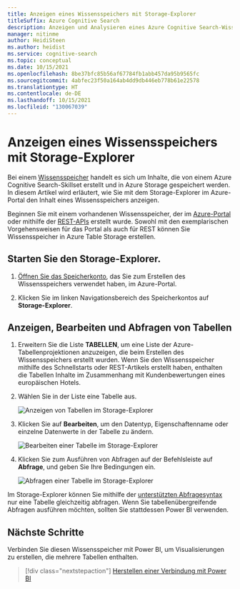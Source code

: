 ```yaml
---
title: Anzeigen eines Wissensspeichers mit Storage-Explorer
titleSuffix: Azure Cognitive Search
description: Anzeigen und Analysieren eines Azure Cognitive Search-Wissensspeichers mit dem Storage-Explorer des Azure-Portals
manager: nitinme
author: HeidiSteen
ms.author: heidist
ms.service: cognitive-search
ms.topic: conceptual
ms.date: 10/15/2021
ms.openlocfilehash: 8be37bfc85b56af67784fb1abb457da95b9565fc
ms.sourcegitcommit: 4abfec23f50a164ab4dd9db446eb778b61e22578
ms.translationtype: HT
ms.contentlocale: de-DE
ms.lasthandoff: 10/15/2021
ms.locfileid: "130067039"
---
```

# <a name="view-a-knowledge-store-with-storage-explorer"></a>Anzeigen eines Wissensspeichers mit Storage-Explorer

Bei einem [Wissensspeicher](knowledge-store-concept-intro.md) handelt es sich um Inhalte, die von einem Azure Cognitive Search-Skillset erstellt und in Azure Storage gespeichert werden. In diesem Artikel wird erläutert, wie Sie mit dem Storage-Explorer im Azure-Portal den Inhalt eines Wissensspeichers anzeigen.

Beginnen Sie mit einem vorhandenen Wissensspeicher, der im [Azure-Portal](knowledge-store-create-portal.md) oder mithilfe der [REST-APIs](knowledge-store-create-rest.md) erstellt wurde. Sowohl mit den exemplarischen Vorgehensweisen für das Portal als auch für REST können Sie Wissensspeicher in Azure Table Storage erstellen.

## <a name="start-storage-explorer"></a>Starten Sie den Storage-Explorer.

1. [Öffnen Sie das Speicherkonto](https://ms.portal.azure.com/#blade/HubsExtension/BrowseResourceBlade/resourceType/Microsoft.Storage%2storageAccounts/), das Sie zum Erstellen des Wissensspeichers verwendet haben, im Azure-Portal.

1. Klicken Sie im linken Navigationsbereich des Speicherkontos auf **Storage-Explorer**.

## <a name="view-edit-and-query-tables"></a>Anzeigen, Bearbeiten und Abfragen von Tabellen

1. Erweitern Sie die Liste **TABELLEN**, um eine Liste der Azure-Tabellenprojektionen anzuzeigen, die beim Erstellen des Wissensspeichers erstellt wurden. Wenn Sie den Wissensspeicher mithilfe des Schnellstarts oder REST-Artikels erstellt haben, enthalten die Tabellen Inhalte im Zusammenhang mit Kundenbewertungen eines europäischen Hotels.

1. Wählen Sie in der Liste eine Tabelle aus.

   ![Anzeigen von Tabellen im Storage-Explorer](media/knowledge-store-view-storage-explorer/storage-explorer-tables.png "Anzeigen von Tabellen im Storage-Explorer")

1. Klicken Sie auf **Bearbeiten**, um den Datentyp, Eigenschaftenname oder einzelne Datenwerte in der Tabelle zu ändern.

   ![Bearbeiten einer Tabelle im Storage-Explorer](media/knowledge-store-view-storage-explorer/storage-explorer-edit-table.png "Bearbeiten einer Tabelle im Storage-Explorer")

1. Klicken Sie zum Ausführen von Abfragen auf der Befehlsleiste auf **Abfrage**, und geben Sie Ihre Bedingungen ein.

   ![Abfragen einer Tabelle im Storage-Explorer](media/knowledge-store-view-storage-explorer/storage-explorer-query-table.png "Abfragen einer Tabelle im Storage-Explorer")

Im Storage-Explorer können Sie mithilfe der [unterstützten Abfragesyntax](/rest/api/storageservices/Querying-Tables-and-Entities) nur eine Tabelle gleichzeitig abfragen. Wenn Sie tabellenübergreifende Abfragen ausführen möchten, sollten Sie stattdessen Power BI verwenden.

## <a name="next-steps"></a>Nächste Schritte

Verbinden Sie diesen Wissensspeicher mit Power BI, um Visualisierungen zu erstellen, die mehrere Tabellen enthalten.

> [!div class="nextstepaction"]
> [Herstellen einer Verbindung mit Power BI](knowledge-store-connect-power-bi.md)
